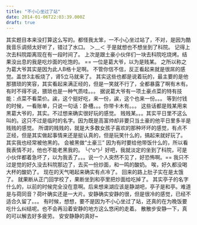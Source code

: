 ```yaml
---
title: "不小心坐过了站"
date: 2014-01-06T22:03:39.000Z
draft: true
---
```

其实题目本来没打算这么写的。都怪我太笨，一不小心坐过站了，不对，是因为酷我音乐调频太好听了，错过了水口。 ＞﹏＜ 于是就想也不想坐到了科院。 记得上次去科院距离现在有一段时间了。 上次是跟土豪小伙伴们一块去科院吃烧烤。结果没出息的我是吃炒面的吃饱的。 == 一位是葛大爷，以为是贱某。  之所以称之为葛大爷其实是因为此人B格十足啊。 不管你信不信，反正看起来就是很屌的感觉。盖世3主板烧了，肾5立马就来了。 其实这些也都是说着玩的，最主要的是他那猥琐的笑容，其实看起来满正经的，但是一笑就不行了，全都暴露了啊有木有。有时不得不说，猥琐也是一种气质哇。。。 据说葛大爷有一项土豪点菜的特有技能：点菜不看菜价。誒，这个挺好吃，来一份，誒，这个也来一份。。。 等到付钱的时候，一看账单，只说一句话：卧槽。。。你带卡木有。。。 这些话都是贱某用来黑葛大爷的，其实。不过想来确实很好玩的感觉。 贱贱某。。。其实平日里不这么叫的。这只不过是临时的名字。因为既是高富帅却非要只当土豪的他平日里多半是贱贱的感觉。 所谓的贱贱的，就是大多数女孩子喜欢的那种坏坏的感觉，有点不正经，但是其实做起事情来还是挺认真的，但是玩笑什么的，搞起来就好玩了。 其实我也经常被他黑的。 会被黑做“土豪三” 因为有时要给他带饭什么的，所以看我表情不对，他也不能老黑我的。 └(^o^)┘  好吧，我就淡定的坐到了科院，可是小伙伴都着急坏了，以为我丢了。。。说一个人突然不见了，好恐怖啊。==  我只不过是觉的好久没去科院那边了，去买一份炒面，和一鸣的酸奶。 唉，好久都没喝大杯的酸奶了。 现在的天气喝起来确实有点冷了。 回来的路上肚子实在是太饿了。 就果断从正门回学校了，果断坐到和亭里把炒面给吃掉了。 其实亭子的名字什么的，以前的时候完全没在意啊。后来想来湖应该是静湖吧，亭子是和亭。难道是与荷同音？荷叶确实还是一大片。安静确实安静的很，但是很冷的感觉，已经不适合久留了。。。  有时候，想想，要不是因为不小心坐过了站，还真的在为晚饭要吃什么纠结呢。也不会再沿着安静的地方这么悠闲的走着。 散散步安静一下，真的可以解去好多疲劳。 安安静静的真好~